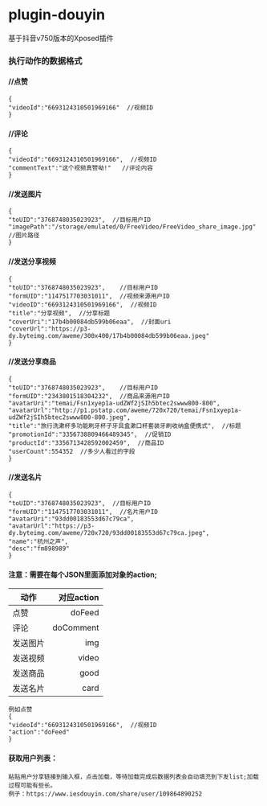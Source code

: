 # plugin-douyin
基于抖音v750版本的Xposed插件

### 执行动作的数据格式


####	//点赞

    {
	"videoId":"6693124310501969166"  //视频ID
	}
	
  
####	//评论

	{
	"videoId":"6693124310501969166",  //视频ID
	"commentText":"这个视频真赞呦!"   //评论内容
	}
  
  
####	//发送图片

	{
    "toUID":"3768748035023923",  //目标用户ID
    "imagePath":"/storage/emulated/0/FreeVideo/FreeVideo_share_image.jpg"   //图片路径
	}
  
  
#### //发送分享视频
	{
    "toUID":"3768748035023923",    //目标用户ID
    "formUID":"1147517703031011",  //视频来源用户ID
    "videoID":"6693124310501969166",  //视频ID
    "title":"分享视频",  //分享标题
    "coverUri":"17b4b00084db599b06eaa",  //封面uri
    "coverUrl":"https://p3-dy.byteimg.com/aweme/300x400/17b4b00084db599b06eaa.jpeg"
	}
  
  
####	//发送分享商品

	{
    "toUID":"3768748035023923",    //目标用户ID
    "formUID":"2343801518304232",  //商品来源用户ID
    "avatarUri":"temai/Fsn1xyep1a-udZWf2jSIh5btec2swww800-800",
    "avatarUrl":"http://p1.pstatp.com/aweme/720x720/temai/Fsn1xyep1a-udZWf2jSIh5btec2swww800-800.jpeg",
    "title":"旅行洗漱杯多功能刷牙杯子牙具盒漱口杯套装牙刷收纳盒便携式",  //标题
    "promotionId":"3356738809466489345",  //促销ID
    "productId":"3356713428592002459",  //商品ID
    "userCount":554352  //多少人看过的字段
	}
  
  
####	//发送名片

	{
    "toUID":"3768748035023923",  //目标用户ID
    "formUID":"1147517703031011",  //名片用户ID
    "avatarUri":"93dd00183553d67c79ca",
    "avatarUrl":"https://p3-dy.byteimg.com/aweme/720x720/93dd00183553d67c79ca.jpeg",
    "name":"杭州之声",
    "desc":"fm898989"
	}
  
  
#### 注意：需要在每个JSON里面添加对象的action;
| 动作        | 对应action   |
| --------   | -----:  |
| 点赞      | doFeed   |
| 评论        |   doComment   |
| 发送图片        |    img    |
| 发送视频      | video   |
| 发送商品        |   good   |
| 发送名片        |    card    |
        
    例如点赞
    {
    "videoId":"6693124310501969166",  //视频ID
    "action":"doFeed"
    }
	
	
#### 获取用户列表：
    粘贴用户分享链接到输入框，点击加载，等待加载完成后数据列表会自动填充到下发list;加载过程可能有些长。
    例子：https://www.iesdouyin.com/share/user/109864890252

